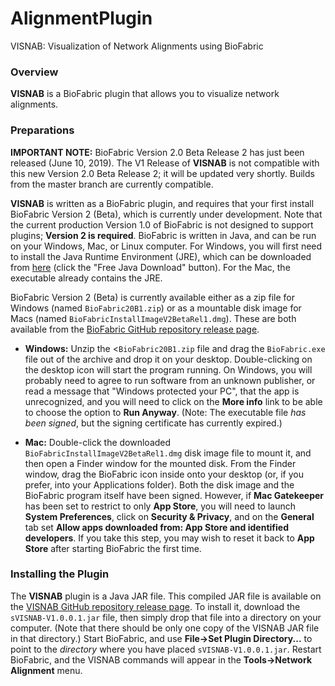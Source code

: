 # AlignmentPlugin
VISNAB: Visualization of Network Alignments using BioFabric

### Overview

__VISNAB__ is a BioFabric plugin that allows you to visualize network alignments.

### Preparations

**IMPORTANT NOTE:** BioFabric Version 2.0 Beta Release 2 has just been released (June 10, 2019). The V1 Release of __VISNAB__ is not compatible
with this new Version 2.0 Beta Release 2; it will be updated very shortly. Builds from the master branch are currently compatible.

__VISNAB__ is written as a BioFabric plugin, and requires that your first install BioFabric Version 2 (Beta), which is currently under development. 
Note that the current production Version 1.0 of BioFabric is not designed to support plugins; __Version 2 is required__. BioFabric is written in Java, 
and can be run on your Windows, Mac, or Linux computer. For Windows, you will first need to install the Java Runtime Environment (JRE), which 
can be downloaded from [here](http://www.java.com/) (click the "Free Java Download" button). For the Mac, the executable already contains the JRE.

BioFabric Version 2 (Beta) is currently available either as a zip file for Windows (named `BioFabric20B1.zip`) or as a mountable disk image 
for Macs (named `BioFabricInstallImageV2BetaRel1.dmg`). These are both available from the 
[BioFabric GitHub repository release page](https://github.com/wjrl/BioFabric/releases/tag/V2.0Beta1a). 

* __Windows:__ Unzip the <`BioFabric20B1.zip` file and drag the `BioFabric.exe` file out of the archive and 
drop it on your desktop. Double-clicking on the desktop 
icon will start the program running. On Windows, you will probably need to agree to run software from an unknown publisher, or read a 
message that "Windows protected your PC", that the app is unrecognized, and you will need to click on the __More info__ link to be able to choose
the option to __Run Anyway__. (Note: The executable file *has been signed*, but the signing certificate has currently expired.) 


* __Mac:__ Double-click the downloaded `BioFabricInstallImageV2BetaRel1.dmg` disk image file to mount it, and then 
open a Finder window for the mounted disk. From the Finder window, drag the BioFabric icon inside onto your desktop (or, if you 
prefer, into your Applications folder). Both the disk image and the BioFabric program itself have been signed. However, if __Mac Gatekeeper__ 
has been set to restrict to only __App Store__, you will need to launch __System Preferences__, 
click on __Security & Privacy__, and on the __General__ tab set __Allow apps downloaded from: App Store and identified developers__. 
If you take this step, you may wish to reset it back to __App Store__ after starting BioFabric the first time. 

### Installing the Plugin

The __VISNAB__ plugin is a Java JAR file. This compiled JAR file is available on the [VISNAB GitHub repository release page](https://github.com/wjrl/AlignmentPlugin/releases/tag/v1.0.0.1). To install it, download the `sVISNAB-V1.0.0.1.jar` file, then simply drop that file into
 a directory on your computer. (Note that there should be only one copy of the VISNAB JAR file in that directory.) 
 Start BioFabric, and use __File->Set Plugin Directory...__ to point to the *directory* where you have placed 
`sVISNAB-V1.0.0.1.jar`. Restart BioFabric, and the VISNAB commands will appear in the __Tools->Network Alignment__ menu.
</b>
